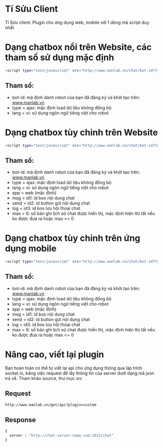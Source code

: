 Tí Sửu Client
=============

Tí Sửu client: Plugin cho ứng dụng web, mobile với 1 dòng mã script duy nhất


Dạng chatbox nổi trên Website, các tham số sử dụng mặc định
=============

```bash
<script type="text/javascript" src="http://www.manlab.vn/chat/bot-id?type=ajax&lang=vi"></script>
```

## Tham số:
- bot-id: mã định danh robot của bạn đã đăng ký và khởi tạo trên: www.manlab.vn
- type = ajax: mặc định load dữ liệu không đồng bộ
- lang = vi: sử dụng ngôn ngữ tiếng việt cho robot


Dạng chatbox tùy chỉnh trên Website
=============

```bash
<script type="text/javascript" src="http://www.manlab.vn/chat/bot-id?type=ajax&lang=vi&app=web&msg=id1&send=id2&log=id3&max=6"></script>
```

## Tham số:
- bot-id: mã định danh robot của bạn đã đăng ký và khởi tạo trên: www.manlab.vn
- type = ajax: mặc định load dữ liệu không đồng bộ
- lang = vi: sử dụng ngôn ngữ tiếng việt cho robot
- app = web (mặc định)
- msg = id1: id box nội dung chat
- send = id2: id button gửi nội dụng chat
- log = id3: id box lưu hội thoại chat
- max = 6: số bản ghi lịch sử chat được hiển thị, mặc định hiện thị tất nếu ko được đưa ra hoặc max <= 0

Dạng chatbox tùy chỉnh trên ứng dụng mobile
=============

```bash
<script type="text/javascript" src="http://www.manlab.vn/chat/bot-id?type=ajax&lang=vi&app=mobile&msg=id1&send=id2&log=id3&max=6"></script>
```

## Tham số:
- bot-id: mã định danh robot của bạn đã đăng ký và khởi tạo trên: www.manlab.vn
- type = ajax: mặc định load dữ liệu không đồng bộ
- lang = vi: sử dụng ngôn ngữ tiếng việt cho robot
- app = web (mặc định)
- msg = id1: id box nội dung chat
- send = id2: id button gửi nội dụng chat
- log = id3: id box lưu hội thoại chat
- max = 6: số bản ghi lịch sử chat được hiển thị, mặc định hiện thị tất nếu ko được đưa ra hoặc max <= 0


Nâng cao, viết lại plugin
=============
Bạn hoàn toàn có thể tự viết lại api cho ứng dụng thông qua lập trình socket.io, bằng việc request để lấy thông tin của server dưới dạng mã json trả về. Tham khảo source, thư mục src

## Request
```bash
http://www.manlab.vn/get/api?plugin=custom
```

## Response
```bash
{
  server : "http://chat.server-name.com:2013/chat"
}
```


